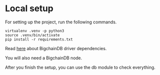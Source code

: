 # Local setup

For setting up the project, run the following commands.

    virtualenv .venv -p python3
    source .venv/bin/activate
    pip install -r requirements.txt

Read [here](https://docs.bigchaindb.com/projects/py-driver/en/latest/quickstart.html) about BigchainDB driver dependencies.

You will also need a BigchainDB node.

After you finish the setup, you can use the db module to check everything.
